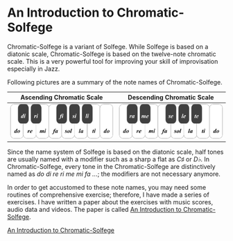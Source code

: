 An Introduction to Chromatic-Solfege
===========================================

Chromatic-Solfege is a variant of Solfege. While Solfege is based on a diatonic
scale, Chromatic-Solfege is based on the twelve-note chromatic scale. This is
a very powerful tool for improving your skill of improvisation especially in 
Jazz.

Following pictures are a summary of the note names of Chromatic-Solfege.

| Ascending Chromatic Scale | Descending Chromatic Scale |
|---------------------------|----------------------------|
| ![do di re ri mi fa fi sol si la li ti do][aug-small] | ![do ti te la le sol se fa mi me re ra do][dim-small] |

Since the name system of Solfege is based on the diatonic scale, half tones are 
usually named with a modifier such as a sharp a flat as *C♯* or *D♭*.  In 
Chromatic-Solfege, every tone in the Chromatic-Solfege are distinctively named 
as *do di re ri me mi fa ...*; the modifiers are not necessary anymore.

In order to get accustomed to these note names, you may need some routines of 
comprehensive exercise; therefore, I have made a series of exercises. I have 
written a paper about the exercises with music scores, audio data and videos.
The paper is called [An Introduction to Chromatic-Solfege][pdf].

[An Introduction to Chromatic-Solfege][pdf]




[pdf]: https://gitlab.com/chromatic-solfege/an-introduction-to-chromatic-solfege-released/-/raw/master/introduction/an-introduction-to-chromatic-solfege.pdf
[chromadoc]: https://chromatic-solfege.github.io/chromadoc/
[csfjs]: https://chromatic-solfege.github.io/chromatic-solfege-for-javascript/
[csfly]: https://chromatic-solfege.github.io/chromatic-solfege-for-lilypond/
[aug-small]: ./docs/solfege-aug-small.png
[dim-small]: ./docs/solfege-dim-small.png
[vim-modeline]: # ( vim: set spell fo+=a: )
